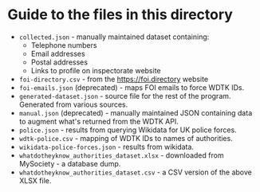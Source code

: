 # Guide to the files in this directory

- `collected.json` - manually maintained dataset containing:
    - Telephone numbers
    - Email addresses
    - Postal addresses
    - Links to profile on inspectorate website
- `foi-directory.csv` - from the https://foi.directory website
- `foi-emails.json` (deprecated) - maps FOI emails to force WDTK IDs.
- `generated-dataset.json` - source file for the rest of the program. Generated from various sources.
- `manual.json` (deprecated) - manually maintained JSON containing data to augment what's returned from the WDTK API.
- `police.json` - results from querying Wikidata for UK police forces.
- `wdtk-police.csv` - mapping of WDTK IDs to names of authorities.
- `wikidata-police-forces.json` - results from wikidata.
- `whatdotheyknow_authorities_dataset.xlsx` - downloaded from MySociety - a database dump.
- `whatdotheyknow_authorities_dataset.csv` - a CSV version of the above XLSX file.
